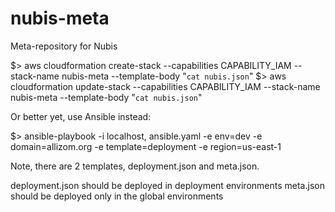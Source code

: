 # nubis-meta
Meta-repository for Nubis

$> aws cloudformation create-stack --capabilities CAPABILITY_IAM --stack-name nubis-meta --template-body "`cat nubis.json`"
$> aws cloudformation update-stack --capabilities CAPABILITY_IAM --stack-name nubis-meta --template-body "`cat nubis.json`"

Or better yet, use Ansible instead:

$> ansible-playbook -i localhost, ansible.yaml -e env=dev -e domain=allizom.org -e template=deployment -e region=us-east-1

Note, there are 2 templates, deployment.json and meta.json.

deployment.json should be deployed in deployment environments
meta.json should be deployed only in the global environments
